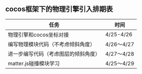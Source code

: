 ## cocos框架下的物理引擎引入排期表

| 任务 |时间  |  
| ---- | ---- |
| 物理引擎和cocos坐标对接 | 4/25-4/26 |
| 编写物理模块代码（不考虑倾斜角度） | 4/26～4/27 |
| 进一步编写代码（考虑图层的倾斜角度） | 4/27～4/28 |
| matter.js碰撞模块学习 | 4/25～4/29 |

